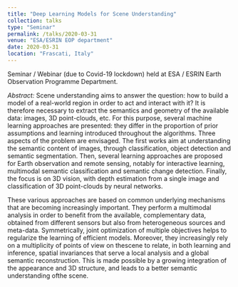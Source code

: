 ```yaml
---
title: "Deep Learning Models for Scene Understanding"
collection: talks
type: "Seminar"
permalink: /talks/2020-03-31
venue: "ESA/ESRIN EOP department"
date: 2020-03-31
location: "Frascati, Italy"
---
```


Seminar / Webinar (due to Covid-19 lockdown) held at ESA / ESRIN Earth Observation Programme Department.

_Abstract:_ Scene understanding aims to answer the question: how to build a model of a real-world region in order to act and interact with it? It is therefore necessary to extract the semantics and geometry of the available data: images, 3D point-clouds, etc. For this purpose, several machine learning approaches are presented: they differ in the proportion of prior assumptions and learning introduced throughout the algorithms. Three aspects of the problem are envisaged. The first works aim at understanding the semantic content of images, through classification, object detection and semantic segmentation. Then, several learning approaches are proposed for Earth observation and remote sensing, notably for interactive learning, multimodal semantic classification and semantic change detection. Finally, the focus is on 3D vision, with depth estimation from a single image and classification of 3D point-clouds by neural networks.

These various approaches are based on common underlying mechanisms that are becoming increasingly important. They perform a multimodal analysis in order to benefit from the available, complementary data, obtained from different sensors but also from heterogeneous sources and meta-data. Symmetrically, joint optimization of multiple objectives helps to regularize the learning of efficient models. Moreover, they increasingly rely on a multiplicity of points of view on thescene to relate, in both learning and inference, spatial invariances that serve a local analysis and a global semantic reconstruction. This is made possible by a growing integration of the appearance and 3D structure, and leads to a better semantic understanding ofthe scene.

